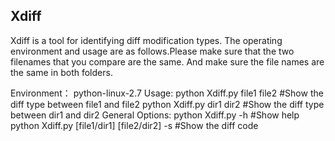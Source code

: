 ## Xdiff
Xdiff is a tool for identifying diff modification types. The operating environment and usage are as follows.Please make sure that the two filenames that you compare are the same. And make sure the file names are the same in both folders.

Environment： 
	python-linux-2.7
Usage:
    python Xdiff.py file1 file2   #Show the diff type between file1 and file2
    python Xdiff.py dir1 dir2     #Show the diff type between dir1 and dir2
General Options:
    python Xdiff.py -h                             #Show help
    python Xdiff.py [file1/dir1] [file2/dir2] -s   #Show the diff code
